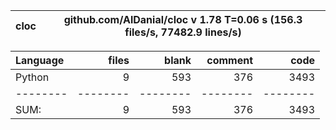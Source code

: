 cloc|github.com/AlDanial/cloc v 1.78  T=0.06 s (156.3 files/s, 77482.9 lines/s)
--- | ---

Language|files|blank|comment|code
:-------|-------:|-------:|-------:|-------:
Python|9|593|376|3493
--------|--------|--------|--------|--------
SUM:|9|593|376|3493
